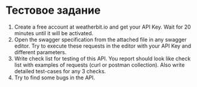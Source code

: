 # Тестовое задание 

1. Create a free account at weatherbit.io and get your API Key. Wait for 20 minutes until it will be activated.
1. Open the swagger specification from the attached file in any swagger editor. Try to execute these requests in the editor with your API Key and different parameters.
1. Write check list for testing of this API. You report should look like check list with examples of requests (curl or postman collection). Also write detailed test-cases for any 3 checks.
1. Try to find some bugs in the API.

